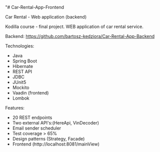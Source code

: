 "# Car-Rental-App-Frontend

Car Rental - Web application (backend)

Kodilla course - final project. WEB application of car rental service.

Backend: https://github.com/bartosz-kedziora/Car-Rental-App-Backend

Technologies:

- Java
- Spring Boot
- Hibernate
- REST API
- JDBC
- JUnit5
- Mockito
- Vaadin (frontend)
- Lombok

Features:

- 20 REST endpoints
- Two external API's:(HereApi, VinDecoder)
- Email sender scheduler
- Test coverage > 65%
- Design patterns (Strategy, Facade)
- Frontend (http://localhost:8081/mainView)
